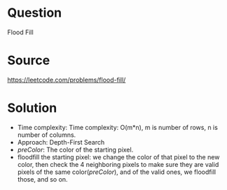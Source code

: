 # Question
Flood Fill

# Source
https://leetcode.com/problems/flood-fill/

# Solution
 - Time complexity: Time complexity: O(m*n), m is number of rows, n is number of columns.
 - Approach: Depth-First Search
 - *preColor*: The color of the starting pixel.
 - floodfill the starting pixel: we change the color of that pixel to the new color, then check the 4 neighboring pixels to make sure they are valid pixels of the same color(*preColor*), and of the valid ones, we floodfill those, and so on.